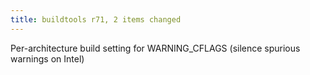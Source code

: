 ```yaml
---
title: buildtools r71, 2 items changed
---
```


Per-architecture build setting for WARNING\_CFLAGS (silence spurious warnings on Intel)
